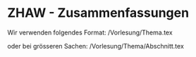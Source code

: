 ZHAW - Zusammenfassungen
=========

Wir verwenden folgendes Format:
<repo root>/Vorlesung/Thema.tex

oder bei grösseren Sachen:
<repo root>/Vorlesung/Thema/Abschnitt.tex
